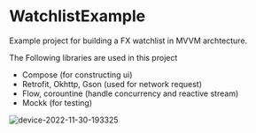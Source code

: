 # WatchlistExample

Example project for building a FX watchlist in MVVM archtecture.

The Following libraries are used in this project
* Compose (for constructing ui)
* Retrofit, Okhttp, Gson (used for network request)
* Flow, corountine (handle concurrency and reactive stream)
* Mockk (for testing)


![device-2022-11-30-193325](https://user-images.githubusercontent.com/5259027/204786281-b44d26ce-5537-490a-b8c1-85367bc1d97d.gif)

